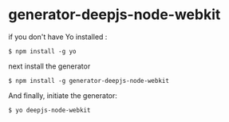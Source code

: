# generator-deepjs-node-webkit 

if you don't have Yo installed :
```
$ npm install -g yo
```
next install the generator
```
$ npm install -g generator-deepjs-node-webkit
```
And finally, initiate the generator:
```
$ yo deepjs-node-webkit
```

